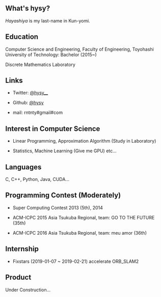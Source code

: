## What's hysy?
*Hayashiya* is my last-name in Kun-yomi.

## Education
Computer Science and Engineering, Faculty of Engineering, Toyohashi University of Technology: Bachelor (2015~)

Discrete Mathematics Laboratory

## Links
- Twitter: [@hysy__](https://mobile.twitter.com/hysy__)

- Github: [@hysy](https://github.com/hysy)

- mail: rntnty#gmail#com

## Interest in Computer Science
- Linear Programming, Approximation Algorithm (Study in Laboratory)

- Statistics, Machine Learning (Give me GPU) etc...

## Languages
C, C++, Python, Java, CUDA...

## Programming Contest (Moderately)
- Super Computing Contest 2013 (5th), 2014

- ACM-ICPC 2015 Asia Tsukuba Regional, team: GO TO THE FUTURE (35th)

- ACM-ICPC 2016 Asia Tsukuba Regional, team: meu amor (36th)

## Internship
- Fixstars (2019-01-07 ~ 2019-02-21)
accelerate ORB_SLAM2

## Product
Under Construction...

